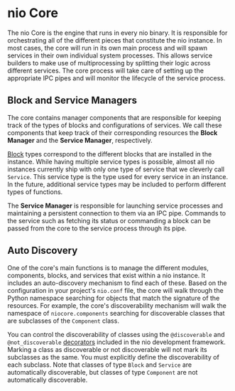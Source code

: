# nio Core

The nio Core is the engine that runs in every nio binary. It is responsible for orchestrating all of the different pieces that constitute the nio instance. In most cases, the core will run in its own main process and will spawn services in their own individual system processes. This allows service builders to make use of multiprocessing by splitting their logic across different services. The core process will take care of setting up the appropriate IPC pipes and will monitor the lifecycle of the service process.

## Block and Service Managers

The core contains manager components that are responsible for keeping track of the types of blocks and configurations of services. We call these components that keep track of their corresponding resources the **Block Manager** and the **Service Manager**, respectively.

[Block](/blocks) types correspond to the different blocks that are installed in the instance. While having multiple service types is possible, almost all nio instances currently ship with only one type of service that we cleverly call `Service`. This service type is the type used for every service in an instance. In the future, additional service types may be included to perform different types of functions.

The **Service Manager** is responsible for launching service processes and maintaining a persistent connection to them via an IPC pipe. Commands to the service such as fetching its status or commanding a block can be passed from the core to the service process through its pipe.

## Auto Discovery

One of the core's main functions is to manage the different modules, components, blocks, and services that exist within a nio instance. It includes an auto-discovery mechanism to find each of these. Based on the configuration in your project's `nio.conf` file, the core will walk through the Python namespace searching for objects that match the signature of the resources. For example, the core's discoverability mechanism will walk the namespace of `niocore.components` searching for discoverable classes that are subclasses of the `Component` class.

You can control the discoverability of classes using the `@discoverable` and `@not_discoverable` [decorators](https://github.com/niolabs/nio/blob/master/nio/util/discovery.py) included in the nio development framework. Marking a class as discoverable or not discoverable will not mark its subclasses as the same. You must explicitly define the discoverability of each subclass. Note that classes of type `Block` and `Service` are automatically discoverable, but classes of type `Component` are not automatically discoverable.
